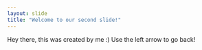 ```yaml
---
layout: slide
title: "Welcome to our second slide!"
---
```

Hey there, this was created by me :)
Use the left arrow to go back!
